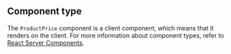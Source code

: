 ## Component type

The `ProductPrice` component is a client component, which means that it renders on the client. For more information about component types, refer to [React Server Components](/api/hydrogen/framework/react-server-components).
